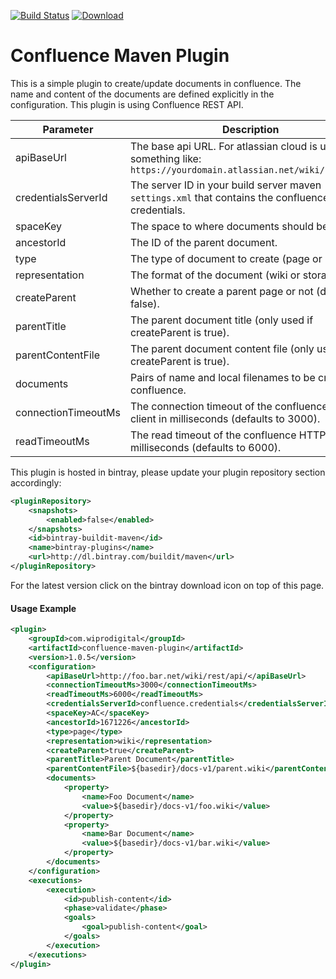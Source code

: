 [![Build Status](https://travis-ci.org/buildit/confluence-maven-plugin.svg?branch=master)](https://travis-ci.org/buildit/confluence-maven-plugin)
[ ![Download](https://api.bintray.com/packages/buildit/maven/confluence-maven-plugin/images/download.svg) ](https://bintray.com/buildit/maven/confluence-maven-plugin/_latestVersion)
# Confluence Maven Plugin
This is a simple plugin to create/update documents in confluence. The name and content of the documents are defined explicitly in the configuration. This plugin is using Confluence REST API.

| Parameter           | Description                                                                                                        |
|---------------------|--------------------------------------------------------------------------------------------------------------------|
| apiBaseUrl          | The base api URL. For atlassian cloud is usually something like: `https://yourdomain.atlassian.net/wiki/rest/api/` |
| credentialsServerId | The server ID in your build server maven `settings.xml` that contains the confluence credentials.                  |
| spaceKey            | The space to where documents should be created.                                                                    |
| ancestorId          | The ID of the parent document.                                                                                     |
| type                | The type of document to create (page or blog).                                                                     |
| representation      | The format of the document (wiki or storage).                                                                      |
| createParent        | Whether to create a parent page or not (defaults to false).                                                        |
| parentTitle         | The parent document title (only used if createParent is true).                                                     |
| parentContentFile   | The parent document content file (only used if createParent is true).                                              |
| documents           | Pairs of name and local filenames to be created on confluence.                                                     |
| connectionTimeoutMs | The connection timeout of the confluence HTTP client in milliseconds (defaults to 3000).                           |
| readTimeoutMs       | The read timeout of the confluence HTTP client in milliseconds (defaults to 6000).                                 |

This plugin is hosted in bintray, please update your plugin repository section accordingly:
```xml
<pluginRepository>
    <snapshots>
        <enabled>false</enabled>
    </snapshots>
    <id>bintray-buildit-maven</id>
    <name>bintray-plugins</name>
    <url>http://dl.bintray.com/buildit/maven</url>
</pluginRepository>
```
For the latest version click on the bintray download icon on top of this page. 

#### Usage Example
```xml
<plugin>
    <groupId>com.wiprodigital</groupId>
    <artifactId>confluence-maven-plugin</artifactId>
    <version>1.0.5</version>
    <configuration>
        <apiBaseUrl>http://foo.bar.net/wiki/rest/api/</apiBaseUrl>
        <connectionTimeoutMs>3000</connectionTimeoutMs>
        <readTimeoutMs>6000</readTimeoutMs>
        <credentialsServerId>confluence.credentials</credentialsServerId>
        <spaceKey>AC</spaceKey>
        <ancestorId>1671226</ancestorId>
        <type>page</type>
        <representation>wiki</representation>
        <createParent>true</createParent>
        <parentTitle>Parent Document</parentTitle>
        <parentContentFile>${basedir}/docs-v1/parent.wiki</parentContentFile>
        <documents>
            <property>
                <name>Foo Document</name>
                <value>${basedir}/docs-v1/foo.wiki</value>
            </property>
            <property>
                <name>Bar Document</name>
                <value>${basedir}/docs-v1/bar.wiki</value>
            </property>
        </documents>
    </configuration>
    <executions>
        <execution>
            <id>publish-content</id>
            <phase>validate</phase>
            <goals>
                <goal>publish-content</goal>
            </goals>
        </execution>
    </executions>
</plugin>

```
